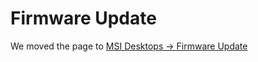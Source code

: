 # Firmware Update

We moved the page to [MSI Desktops -> Firmware Update](../../unified/msi/firmware-update.md)
